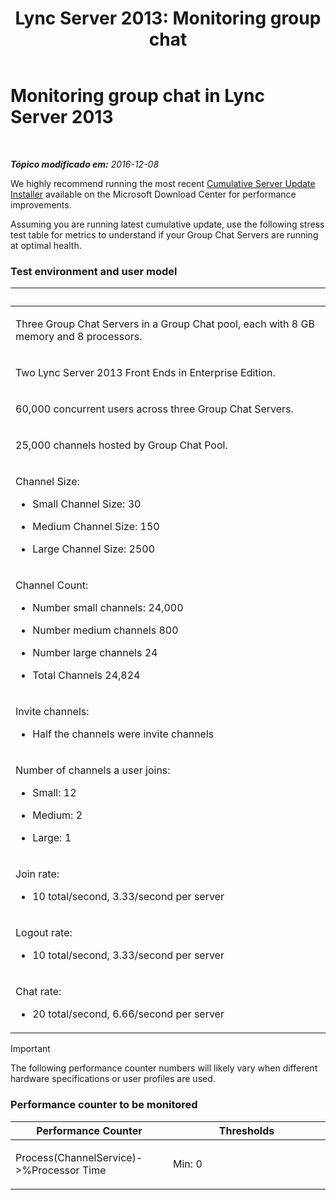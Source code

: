 ﻿---
title: 'Lync Server 2013: Monitoring group chat'
TOCTitle: Monitoring group chat
ms:assetid: bddcf0be-ebf3-46bc-90c7-2576877734fb
ms:mtpsurl: https://technet.microsoft.com/pt-br/library/Dn720924(v=OCS.15)
ms:contentKeyID: 62240145
ms.date: 12/10/2016
mtps_version: v=OCS.15
ms.translationtype: HT
---

# Monitoring group chat in Lync Server 2013

 

_**Tópico modificado em:** 2016-12-08_

We highly recommend running the most recent [Cumulative Server Update Installer](https://support.microsoft.com/kb/968802) available on the Microsoft Download Center for performance improvements.

Assuming you are running latest cumulative update, use the following stress test table for metrics to understand if your Group Chat Servers are running at optimal health.

### Test environment and user model

<table>
<colgroup>
<col style="width: 100%" />
</colgroup>
<thead>
<tr class="header">
<th> </th>
</tr>
</thead>
<tbody>
<tr class="odd">
<td><p>Three Group Chat Servers in a Group Chat pool, each with 8 GB memory and 8 processors.</p></td>
</tr>
<tr class="even">
<td><p>Two Lync Server 2013 Front Ends in Enterprise Edition.</p></td>
</tr>
<tr class="odd">
<td><p>60,000 concurrent users across three Group Chat Servers.</p></td>
</tr>
<tr class="even">
<td><p>25,000 channels hosted by Group Chat Pool.</p></td>
</tr>
<tr class="odd">
<td><p>Channel Size:</p><ul><li><p>Small Channel Size: 30</p></li><li><p>Medium Channel Size: 150</p></li><li><p>Large Channel Size: 2500</p></li></ul></td>
</tr>
<tr class="even">
<td><p>Channel Count:</p><ul><li><p>Number small channels: 24,000</p></li><li><p>Number medium channels 800</p></li><li><p>Number large channels 24</p></li><li><p>Total Channels 24,824</p></li></ul></td>
</tr>
<tr class="odd">
<td><p>Invite channels:</p><ul><li><p>Half the channels were invite channels</p></li></ul></td>
</tr>
<tr class="even">
<td><p>Number of channels a user joins:</p><ul><li><p>Small: 12</p></li><li><p>Medium: 2</p></li><li><p>Large: 1</p></li></ul></td>
</tr>
<tr class="odd">
<td><p>Join rate:</p><ul><li><p>10 total/second, 3.33/second per server</p></li></ul></td>
</tr>
<tr class="even">
<td><p>Logout rate:</p><ul><li><p>10 total/second, 3.33/second per server</p></li></ul></td>
</tr>
<tr class="odd">
<td><p>Chat rate:</p><ul><li><p>20 total/second, 6.66/second per server</p></li></ul></td>
</tr>
</tbody>
</table>


> [!important]  
> The following performance counter numbers will likely vary when different hardware specifications or user profiles are used.

### Performance counter to be monitored

<table>
<colgroup>
<col style="width: 50%" />
<col style="width: 50%" />
</colgroup>
<thead>
<tr class="header">
<th>Performance Counter</th>
<th>Thresholds</th>
</tr>
</thead>
<tbody>
<tr class="odd">
<td><p>Process(ChannelService)-&gt;%Processor Time</p></td>
<td><p>Min: 0</p></td>
</tr>
</tbody>
</table>

